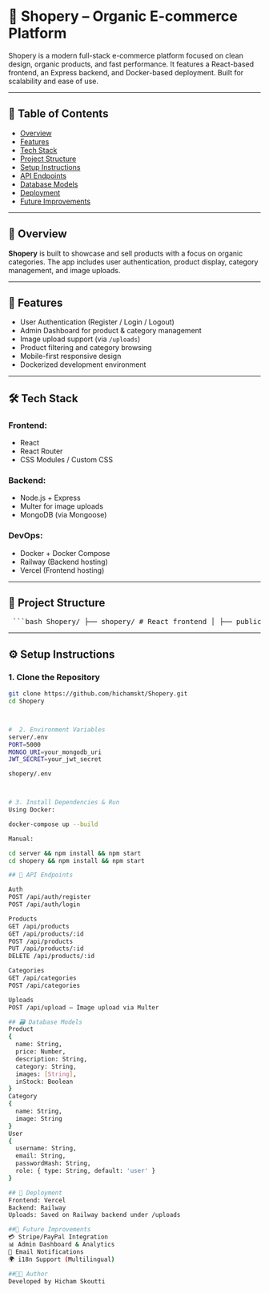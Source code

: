 # 🛒 Shopery – Organic E-commerce Platform

Shopery is a modern full-stack e-commerce platform focused on clean design, organic products, and fast performance. It features a React-based frontend, an Express backend, and Docker-based deployment. Built for scalability and ease of use.

---

## 📌 Table of Contents

- [Overview](#overview)
- [Features](#features)
- [Tech Stack](#tech-stack)
- [Project Structure](#project-structure)
- [Setup Instructions](#setup-instructions)
- [API Endpoints](#api-endpoints)
- [Database Models](#database-models)
- [Deployment](#deployment)
- [Future Improvements](#future-improvements)

---

## 🚀 Overview

**Shopery** is built to showcase and sell products with a focus on organic categories. The app includes user authentication, product display, category management, and image uploads.

---

## 🌟 Features

- User Authentication (Register / Login / Logout)
- Admin Dashboard for product & category management
- Image upload support (via `/uploads`)
- Product filtering and category browsing
- Mobile-first responsive design
- Dockerized development environment

---

## 🛠️ Tech Stack

### Frontend:
- React
- React Router
- CSS Modules / Custom CSS

### Backend:
- Node.js + Express
- Multer for image uploads
- MongoDB (via Mongoose)

### DevOps:
- Docker + Docker Compose
- Railway (Backend hosting)
- Vercel (Frontend hosting)

---

## 📁 Project Structure

<pre> ```bash Shopery/ ├── shopery/ # React frontend │ ├── public/ │ ├── src/ │ │ ├── components/ │ │ ├── pages/ │ │ └── App.jsx │ └── package.json │ ├── server/ # Express backend │ ├── controllers/ │ ├── models/ │ ├── routes/ │ ├── uploads/ │ └── server.js │ ├── docker-compose.yml # Docker setup └── README.md # Project docs ``` </pre>


---

## ⚙️ Setup Instructions

### 1. Clone the Repository
```bash
git clone https://github.com/hichamskt/Shopery.git
cd Shopery



#  2. Environment Variables
server/.env
PORT=5000
MONGO_URI=your_mongodb_uri
JWT_SECRET=your_jwt_secret

shopery/.env



# 3. Install Dependencies & Run
Using Docker:

docker-compose up --build

Manual:

cd server && npm install && npm start
cd shopery && npm install && npm start

## 🔌 API Endpoints

Auth
POST /api/auth/register
POST /api/auth/login

Products
GET /api/products
GET /api/products/:id
POST /api/products
PUT /api/products/:id
DELETE /api/products/:id

Categories
GET /api/categories
POST /api/categories

Uploads
POST /api/upload — Image upload via Multer

## 🗃️ Database Models
Product
{
  name: String,
  price: Number,
  description: String,
  category: String,
  images: [String],
  inStock: Boolean
}
Category
{
  name: String,
  image: String
}
User
{
  username: String,
  email: String,
  passwordHash: String,
  role: { type: String, default: 'user' }
}

## 🚀 Deployment
Frontend: Vercel
Backend: Railway
Uploads: Saved on Railway backend under /uploads

##🔮 Future Improvements
💳 Stripe/PayPal Integration
📊 Admin Dashboard & Analytics
🔔 Email Notifications
🌍 i18n Support (Multilingual)

##👨‍💻 Author
Developed by Hicham Skoutti

